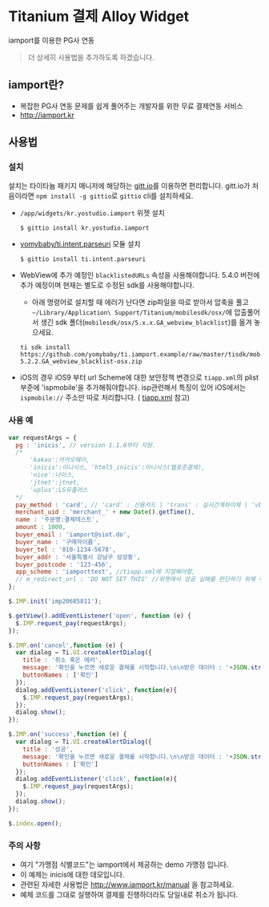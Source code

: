 # Titanium 결제 Alloy Widget 
iamport를 이용한 PG사 연동

> 더 상세히 사용법을 추가하도록 하겠습니다.

## iamport란?
- 복잡한 PG사 연동 문제를 쉽게 풀어주는 개발자를 위한 무료 결제연동 서비스
- http://iamport.kr

## 사용법
### 설치
설치는 타이타늄 패키지 매니저에 해당하는 [gitt.io](http://gitt.io)를 이용하면 편리합니다. gitt.io가 처음이라면 `npm install -g gittio`로 `gittio` cli를 설치하세요.
- `/app/widgets/kr.yostudio.iamport` 위젯 설치
 
    ```
    $ gittio install kr.yostudio.iamport
    ```
- [yomybaby/ti.intent.parseuri](https://github.com/yomybaby/ti.intent.parseuri/tree/master/android/dist) 모듈 설치

    ```
    $ gittio install ti.intent.parseuri
    ```
- WebView에 추가 예정인 `blacklistedURLs` 속성을 사용해야합니다. 5.4.0 버전에 추가 예정이며 현재는 별도로 수정된 sdk를 사용해야합니다.
    - 아래 명령어로 설치할 때 에러가 난다면 zip파일을 따로 받아서 압축을 풀고 `~/Library/Application\ Support/Titanium/mobilesdk/osx/`에 압출풀어서 생긴 sdk 폴더(`mobilesdk/osx/5.x.x.GA_webview_blacklist`)를 옮겨 놓으세요.
    ```
    ti sdk install https://github.com/yomybaby/ti.iamport.example/raw/master/tisdk/mobilesdk-5.2.2.GA_webview_blacklist-osx.zip
    ```
- iOS의 경우 iOS9 부터 url Scheme에 대한 보안정책 변경으로 `tiapp.xml`의 plist 부준에 'ispmobile'을 추가해줘야합니다. isp관련해서 특징이 있어 iOS에서는 `ispmobile://` 주소만 따로 처리합니다. ( [tiapp.xml](https://github.com/yomybaby/ti.iamport.example/blob/master/tiapp.xml#L40) 참고)
    
### 사용 예
```javascript
var requestArgs = {
  pg : 'inicis', // version 1.1.0부터 지원.
  /*
      'kakao':카카오페이,
      'inicis':이니시스, 'html5_inicis':이니시스(웹표준결제),
      'nice':나이스,
      'jtnet':jtnet,
      'uplus':LG유플러스
  */
  pay_method : 'card', // 'card' : 신용카드 | 'trans' : 실시간계좌이체 | 'vbank' : 가상계좌 | 'phone' : 휴대폰소액결제
  merchant_uid : 'merchant_' + new Date().getTime(),
  name : '주문명:결제테스트',
  amount : 1000,
  buyer_email : 'iamport@siot.do',
  buyer_name : '구매자이름',
  buyer_tel : '010-1234-5678',
  buyer_addr : '서울특별시 강남구 삼성동',
  buyer_postcode : '123-456',
  app_scheme : 'iamporttest', //tiapp.xml에 지정해야함,
  // m_redirect_url : 'DO NOT SET THIS' //위젯애서 성공 실패를 판단하기 위해 이 url을 사용하므로 따로 지정하더라도 적용되지 않습니다.
};

$.IMP.init('imp20685811');

$.getView().addEventListener('open', function (e) {
  $.IMP.request_pay(requestArgs);
});

$.IMP.on('cancel',function (e) {
  var dialog = Ti.UI.createAlertDialog({
    title : '취소 혹은 에러',
    message: '확인을 누르면 새로운 결제를 시작합니다.\n\n받은 데이터 : '+JSON.stringify(e),
    buttonNames : ['확인']
  });
  dialog.addEventListener('click', function(e){
    $.IMP.request_pay(requestArgs);
  });
  dialog.show();
});

$.IMP.on('success',function (e) {
  var dialog = Ti.UI.createAlertDialog({
    title : '성공',
    message: '확인을 누르면 새로운 결제를 시작합니다.\n\n받은 데이터 : '+JSON.stringify(e),
    buttonNames : ['확인']
  });
  dialog.addEventListener('click', function(e){
    $.IMP.request_pay(requestArgs);
  });
  dialog.show();
});

$.index.open();
```


### 주의 사항
- 여기 "가맹점 식별코드"는 iamport에서 제공하는 demo 가맹점 입니다.
- 이 예제는 inicis에 대한 데모입니다.
- 관련된 자세한 사용법은 http://www.iamport.kr/manual 을 참고하세요.
- 예제 코드를 그대로 실행하여 결제를 진행하더라도 당일내로 취소가 됩니다.
